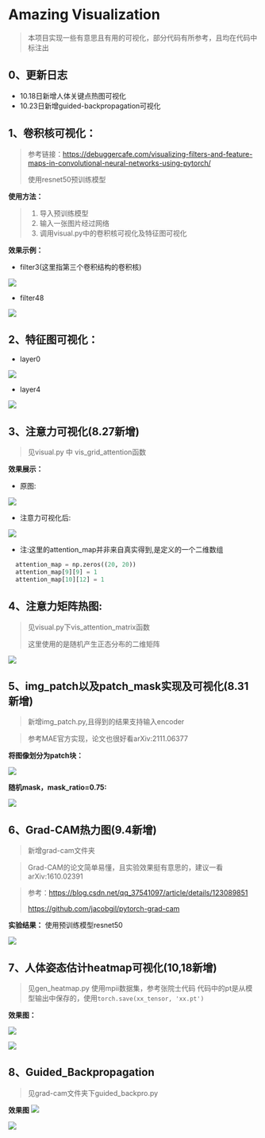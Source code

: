 # Amazing Visualization
> 本项目实现一些有意思且有用的可视化，部分代码有所参考，且均在代码中标注出

## 0、更新日志
- 10.18日新增人体关键点热图可视化
- 10.23日新增guided-backpropagation可视化

## 1、卷积核可视化：
> 参考链接：https://debuggercafe.com/visualizing-filters-and-feature-maps-in-convolutional-neural-networks-using-pytorch/
> 
> 使用resnet50预训练模型

  **使用方法：**
> 1. 导入预训练模型
> 2. 输入一张图片经过网络
> 3. 调用visual.py中的卷积核可视化及特征图可视化

  **效果示例：**
  - filter3(这里指第三个卷积结构的卷积核)
  
  ![](imgs_out/filter_3.png)
  - filter48
  
  ![](imgs_out/filter_48.png)
  
## 2、特征图可视化：
  - layer0

  ![](imgs_out/layer_0.png)
  - layer4

  ![](imgs_out/layer_4.png)
  
## 3、注意力可视化(8.27新增)
  
> 见visual.py 中 vis_grid_attention函数

  **效果展示：**  
  - 原图:
  
  ![](imgs_in/dog_1.jpg)
  - 注意力可视化后:
  
  ![](imgs_out/dog_1_with_attention.jpg)
  - 注:这里的attention_map并非来自真实得到,是定义的一个二维数组
  ```python
    attention_map = np.zeros((20, 20))
    attention_map[9][9] = 1
    attention_map[10][12] = 1
  ```
## 4、注意力矩阵热图:
> 见visual.py下vis_attention_matrix函数
> 
> 这里使用的是随机产生正态分布的二维矩阵
  
  ![](imgs_out/attention_matrix_0.png)
  
## 5、img_patch以及patch_mask实现及可视化(8.31新增)
> 新增img_patch.py,且得到的结果支持输入encoder

> 参考MAE官方实现，论文也很好看arXiv:2111.06377
  
  **将图像划分为patch块：**
  
  ![](imgs_out/img_patch.png)
  
  **随机mask，mask_ratio=0.75:**
  
  ![](imgs_out/masked_patch.png)
  
## 6、Grad-CAM热力图(9.4新增)
> 新增grad-cam文件夹

> Grad-CAM的论文简单易懂，且实验效果挺有意思的，建议一看arXiv:1610.02391

> 参考：https://blog.csdn.net/qq_37541097/article/details/123089851
> 
> https://github.com/jacobgil/pytorch-grad-cam

**实验结果：**
使用预训练模型resnet50

![](imgs_out/grad-cam.png)

## 7、人体姿态估计heatmap可视化(10,18新增)
> 见gen_heatmap.py
> 使用mpii数据集，参考张院士代码
> 代码中的pt是从模型输出中保存的，使用`torch.save(xx_tensor, 'xx.pt')`

**效果图：**

![](imgs_out/all_in_one_11.jpg)

![](imgs_out/all_in_one_22.jpg)

## 8、Guided_Backpropagation
> 见grad-cam文件夹下guided_backpro.py

**效果图**
![](grad-cam/gb.jpg)

![](grad-cam/gb_dc.jpg)
